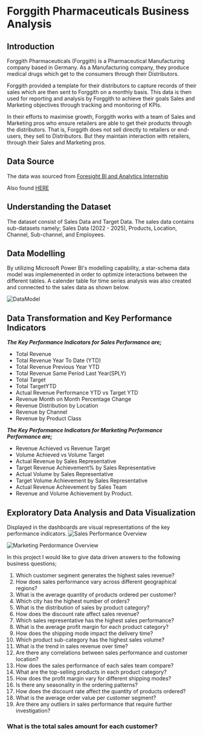 # Forggith Pharmaceuticals Business Analysis

## Introduction
Forggith Pharmaceuticals (Forggith) is a Pharmaceutical Manufacturing company based in Germany. As a Manufacturing company, they produce medical drugs which get to the consumers through their Distributors.

Forggith provided a template for their distributors to capture records of their sales which are then sent to Forggith on a monthly basis. This data is then used for reporting and analysis by Forggith to achieve their goals Sales and Marketing objectives through tracking and monitoring of KPIs.

In their efforts to maximise growth, Forggith works with a team of Sales and Marketing pros who ensure retailers are able to get their products through the distributors. That is, Forggith does not sell directly to retailers or end-users, they sell to Distributors. But they maintain interaction with retailers, through their Sales and Marketing pros.

## Data Source
The data was sourced from [Foresight BI and Analytics Internship](https://training.foresightbi.com.ng/courses/take/power-bi-developer-internship/texts/45012192-introduction-to-the-program)

Also found [HERE](https://github.com/Ojochonu-Godian/Forggith_Pharma/blob/main/PharmDataset-230517-152700(1).xlsx)

## Understanding the Dataset
The dataset consist of Sales Data and Target Data. The sales data contains sub-datasets namely; Sales Data (2022 - 2025), Products, Location, Channel, Sub-channel, and Employees.
## Data Modelling
By utilizing Microsoft Power BI's modelling capability, a star-schema data model was implemenented in order to optimize interactions between the different tables. A calender table for time series analysis was also created and connected to the sales data as shown below.

![DataModel](https://github.com/Ojochonu-Godian/Forggith_Pharma/assets/104824781/9bcfb132-613d-4c4a-895c-bd40e915a06f)

## Data Transformation and Key Performance Indicators

***The Key Performance Indicators for Sales Performance are;***
* Total  Revenue
* Total Revenue Year To Date (YTD)
* Total Revenue Previous Year YTD
* Total Revenue Same Period Last Year(SPLY)
* Total Target
* Total TargetYTD
* Actual Revenue Performance YTD vs Target YTD
* Revenue Month on Month Percentage Change
* Revenue Distribution by Location
* Revenue by Channel
* Revenue by Product Class

***The Key Performance Indicators for Marketing Performance Performance are;***
* Revenue Achieved vs Revenue Target
* Volume Achieved vs Volume Target
* Actual Revenue by Sales Representative
* Target Revenue Achievement% by Sales Representative
* Actual Volume by Sales Representative
* Target Volume Achievement by Sales Representative
* Actual Revenue Achievement by Sales Team
* Revenue and Volume Achievement by Product.



## Exploratory Data Analysis and Data Visualization
Displayed in the dashboards are visual representations of the key performance indicators.
![Sales Performance Overview](https://github.com/Ojochonu-Godian/Forggith_Pharma/assets/104824781/2b5399f4-3669-4cda-bc53-b9be2b5b893a)

![Marketing Perdormance Overview](https://github.com/Ojochonu-Godian/Forggith_Pharma/assets/104824781/00258559-19c4-41ef-9e50-147e3f8cce38)


In this project I would like to give data driven answers to the following business questions;
1. Which customer segment generates the highest sales revenue?
3. How does sales performance vary across different geographical regions?
4. What is the average quantity of products ordered per customer?
5. Which city has the highest number of orders?
6. What is the distribution of sales by product category?
7. How does the discount rate affect sales revenue?
8. Which sales representative has the highest sales performance?
9. What is the average profit margin for each product category?
10. How does the shipping mode impact the delivery time?
11. Which product sub-category has the highest sales volume?
12. What is the trend in sales revenue over time?
13. Are there any correlations between sales performance and customer location?
14. How does the sales performance of each sales team compare?
15. What are the top-selling products in each product category?
16. How does the profit margin vary for different shipping modes?
17. Is there any seasonality in the ordering patterns?
18. How does the discount rate affect the quantity of products ordered?
19. What is the average order value per customer segment?
20. Are there any outliers in sales performance that require further investigation?

### What is the total sales amount for each customer?

